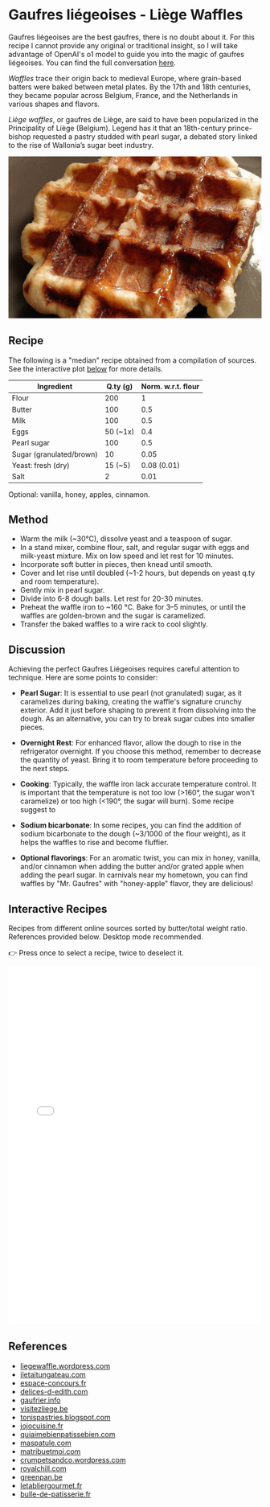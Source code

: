 # Gaufres liégeoises - Liège Waffles

Gaufres liégeoises are the best gaufres, there is no doubt about it. For this recipe I cannot provide any original or traditional insight, so I will take advantage of OpenAI's o1 model to guide you into the magic of gaufres liégeoises. You can find the full conversation [here](https://chatgpt.com/share/6767fd8b-ad5c-8001-990c-9e9c0fe74153).

*Waffles* trace their origin back to medieval Europe, where grain-based batters were baked between metal plates. By the 17th and 18th centuries, they became popular across Belgium, France, and the Netherlands in various shapes and flavors.

*Liège waffles*, or gaufres de Liège, are said to have been popularized in the Principality of Liège (Belgium). Legend has it that an 18th-century prince-bishop requested a pastry studded with pearl sugar, a debated story linked to the rise of Wallonia’s sugar beet industry.

<img src="images/gaufres.jpg" alt="Photo of a Liege Gaufre">

## Recipe
The following is a "median" recipe obtained from a compilation of sources. See the interactive plot [below](#method) for more details.

| Ingredient               | Q.ty (g)  | Norm. w.r.t. flour |
|--------------------------|-----------|--------------------|
| Flour                    | 200       | 1                  |
| Butter                   | 100       | 0.5                |
| Milk                     | 100       | 0.5                |
| Eggs                     | 50 (~1x)  | 0.4                |
| Pearl sugar              | 100       | 0.5                |
| Sugar (granulated/brown) | 10        | 0.05               |
| Yeast: fresh (dry)       | 15 (~5)   | 0.08 (0.01)        |
| Salt                     | 2         | 0.01               |
Optional: vanilla, honey, apples, cinnamon.


## Method
- Warm the milk (~30°C), dissolve yeast and a teaspoon of sugar.
- In a stand mixer, combine flour, salt, and regular sugar with eggs and milk-yeast mixture. Mix on low speed and let rest for 10 minutes.
- Incorporate soft butter in pieces, then knead until smooth.
- Cover and let rise until doubled (~1-2 hours, but depends on yeast q.ty and room temperature).
- Gently mix in pearl sugar.
- Divide into 6-8 dough balls. Let rest for 20-30 minutes.
- Preheat the waffle iron to ~160 °C. Bake for 3–5 minutes, or until the waffles are golden-brown and the sugar is caramelized.
- Transfer the baked waffles to a wire rack to cool slightly.




## Discussion
Achieving the perfect Gaufres Liégeoises requires careful attention to technique. Here are some points to consider:


- **Pearl Sugar**: It is essential to use pearl (not granulated) sugar, as it caramelizes during baking, creating the waffle's signature crunchy exterior. Add it just before shaping to prevent it from dissolving into the dough. As an alternative, you can try to break sugar cubes into smaller pieces.

- **Overnight Rest**: For enhanced flavor, allow the dough to rise in the refrigerator overnight. If you choose this method, remember to decrease the quantity of yeast. Bring it to room temperature before proceeding to the next steps. 

- **Cooking**: Typically, the waffle iron lack accurate temperature control. It is important that the temperature is not too low (>160°, the sugar won't caramelize) or too high (<190°, the sugar will burn). Some recipe suggest to 

- **Sodium bicarbonate**: In some recipes, you can find the addition of sodium bicarbonate to the dough (~3/1000 of the flour weight), as it helps the waffles to rise and become fluffier. 


- **Optional flavorings**: For an aromatic twist, you can mix in honey, vanilla, and/or cinnamon when adding the butter and/or grated apple when adding the pearl sugar. In carnivals near my hometown, you can find waffles by "Mr. Gaufres" with "honey-apple" flavor, they are delicious!




## Interactive Recipes
Recipes from different online sources sorted by butter/total weight ratio. References provided below. Desktop mode recommended.

👉 Press once to select a recipe, twice to deselect it. 

<iframe src="gaufre-plotly-cdn.html" frameborder="0" width="100%" height="710" scrolling="no" style="border:none;color-scheme: normal !important"></iframe>



## References

- [liegewaffle.wordpress.com](https://liegewaffle.wordpress.com/liege-waffle-recipe-liege-gaufre-recette/)
- [iletaitungateau.com](https://www.iletaitungateau.com/en/articles/385)
- [espace-concours.fr](https://www.espace-concours.fr/actualites/gaufres-de-liege-la-recette-authentique-de-grand-mere)
- [delices-d-edith.com](http://www.delices-d-edith.com/article-gaufres-de-liege-veritable-recette-86820070.html)
- [gaufrier.info](https://www.gaufrier.info/recettes/gaufres-liegeoises.html)
- [visitezliege.be](https://www.visitezliege.be/fr/page/authentique-gaufre-de-liege)
- [tonispastries.blogspot.com](https://tonispastries.blogspot.com/2008/11/gaufres-de-lige.html)
- [jojocuisine.fr](https://www.jojocuisine.fr/2014/04/gaufres-liegeoises.html)
- [quiaimebienpatissebien.com](https://quiaimebienpatissebien.jimdofree.com/2020/03/28/gaufres-liégeoises/)
- [maspatule.com](https://www.maspatule.com/blog/2020/05/23/recette-gaufres-liegeoises-de-conticini/)
- [matribuetmoi.com](https://www.matribuetmoi.com/post/gaufre-de-liège)
- [crumpetsandco.wordpress.com](https://crumpetsandco.wordpress.com/2014/05/04/gaufres-de-liege-waffles-di-liegi-liege-waffles/)
- [royalchill.com](https://www.royalchill.com/2019/02/08/comment-faire-des-gaufres-liegeoises-recette-de-philippe-conticini/)
- [greenpan.be](https://greenpan.be/fr/blogs/recettes/gaufres-liegeoises)
- [letabliergourmet.fr](https://letabliergourmet.fr/2019/03/gaufres-christophe-felder.html)
- [bulle-de-patisserie.fr](https://www.bulle-de-patisserie.fr/gaufres-de-liege)

